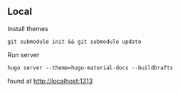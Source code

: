 ## Local

Install themes

```git submodule init && git submodule update```

Run server

```hugo server --theme=hugo-material-docs --buildDrafts```

found at <http://localhost:1313>
